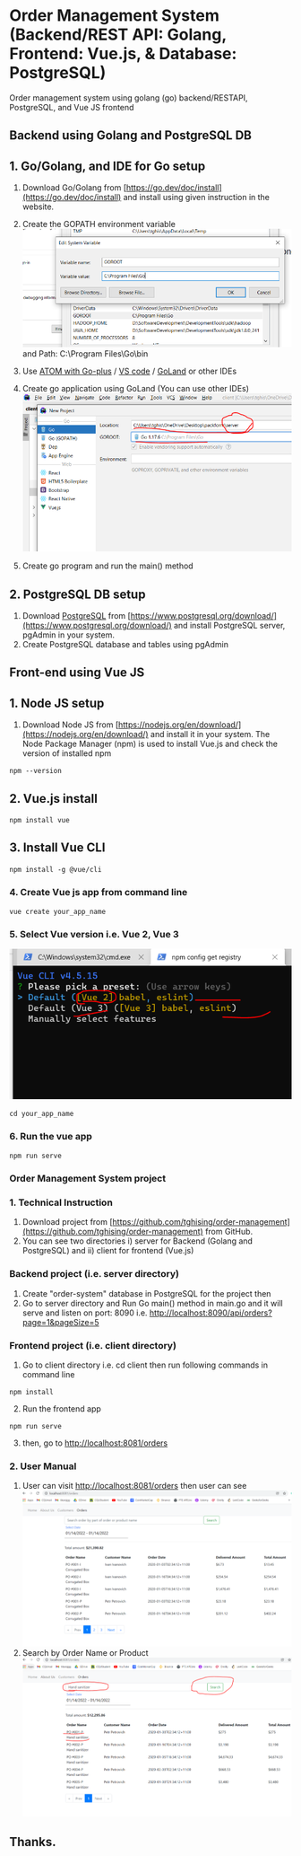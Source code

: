 # Order Management System (Backend/REST API: Golang, Frontend: Vue.js, & Database: PostgreSQL)
Order management system using golang (go) backend/RESTAPI, PostgreSQL, and Vue JS frontend 

## Backend using Golang and PostgreSQL DB

## 1. Go/Golang, and IDE for Go setup
1. Download Go/Golang from [https://go.dev/doc/install](https://go.dev/doc/install) and install using given instruction in the website.

2. Create the GOPATH environment variable 
![img_2.png](img_2.png)
 and Path: C:\Program Files\Go\bin 

3. Use [ATOM with Go-plus](https://atom.io/packages/go-plus) / [VS code](https://code.visualstudio.com/docs/languages/go) / [GoLand](https://www.jetbrains.com/go/) or other IDEs
4. Create go application using GoLand (You can use other IDEs)
![img_3.png](img_3.png)
5. Create go program and run the main() method

## 2. PostgreSQL DB setup
1. Download [PostgreSQL](https://www.postgresql.org/download/) from [https://www.postgresql.org/download/](https://www.postgresql.org/download/) and install PostgreSQL server, pgAdmin in your system.
2. Create PostgreSQL database and tables using pgAdmin 

## Front-end using Vue JS

## 1. Node JS setup
1. Download Node JS from [https://nodejs.org/en/download/](https://nodejs.org/en/download/) and install it in your system. The Node Package Manager (npm) is used to install Vue.js
and check the version of installed npm
```
npm --version
```
## 2. Vue.js install
```
npm install vue
```
## 3. Install Vue CLI
```
npm install -g @vue/cli
```
### 4. Create Vue js app from command line
```
vue create your_app_name
```
### 5. Select  Vue version i.e. Vue 2, Vue 3
![img_6.png](img_6.png)

```
cd your_app_name 
```
### 6. Run the vue app
```
npm run serve 
```

### Order Management System project 
### 1. Technical Instruction
1. Download project from [https://github.com/tghising/order-management](https://github.com/tghising/order-management) from GitHub.
2. You can see two directories i) server for Backend (Golang and PostgreSQL) and ii) client for frontend (Vue.js)
### Backend project (i.e. server directory)
1. Create "order-system" database in PostgreSQL for the project then
2. Go to server directory and Run Go main() method in main.go and it will serve and listen on port: 8090 i.e. [http://localhost:8090/api/orders?page=1&pageSize=5](http://localhost:8090/api/orders?page=1&pageSize=5)

### Frontend project (i.e. client directory)
1. Go to client directory i.e. cd client then run following commands in command line
```
npm install 
```
2. Run the frontend app
```
npm run serve 
```
3. then, go to [http://localhost:8081/orders](http://localhost:8081/orders)

### 2. User Manual
1. User can visit [http://localhost:8081/orders](http://localhost:8081/orders) then user can see 
![img_7.png](img_7.png)
2. Search by Order Name or Product
![img_8.png](img_8.png)

## Thanks.